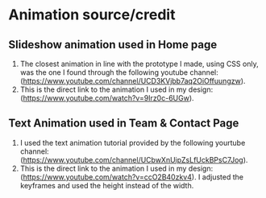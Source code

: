 # Animation source/credit

## Slideshow animation used in Home page

1. The closest animation in line with the prototype I made, using CSS only, was the one I found through the following youtube channel: (https://www.youtube.com/channel/UCD3KVjbb7aq2OiOffuungzw). 
2. This is the direct link to the animation I used in my design: (https://www.youtube.com/watch?v=9Irz0c-6UGw).

## Text Animation used in Team & Contact Page

1. I used the text animation tutorial provided by the following yourtube channel: (https://www.youtube.com/channel/UCbwXnUipZsLfUckBPsC7Jog).
2. This is the direct link to the animation I used in my design: (https://www.youtube.com/watch?v=ccO2B40zkv4). I adjusted the keyframes and used the height instead of the width. 
